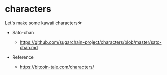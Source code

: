 # characters
Let's make some kawaii characters☆

- Sato-chan
  * https://github.com/sugarchain-project/characters/blob/master/sato-chan.md

- Reference
  * https://bitcoin-tale.com/characters/

